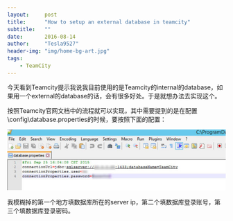 ```yaml
---
layout:     post
title:      "How to setup an external database in teamcity"
subtitle:   ""
date:       2016-08-14
author:     "Tesla9527"
header-img: "img/home-bg-art.jpg"
tags:
    - TeamCity
---
```


今天看到Teamcity提示我说我目前使用的是Teamcity的internal的database，如果用一个external的database的话，会有很多好处。于是就想办法去实现这个。

按照Teamcity官网文档中的流程就可以实现，其中需要提到的是在配置<TeamCity Data Directory>\config\database.properties的时候，要按照下面的配置：

![img](/img/in-post/teamcity13.jpg)

我模糊掉的第一个地方填数据库所在的server ip，第二个填数据库登录账号，第三个填数据库登录密码。
